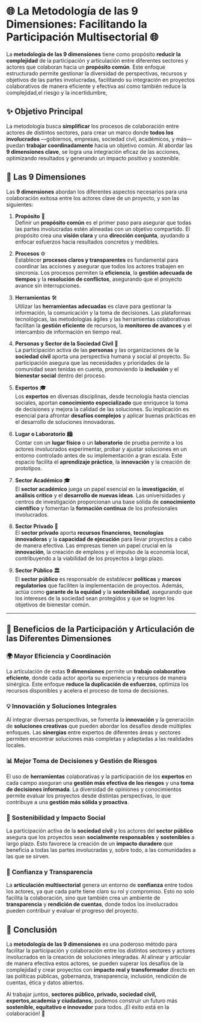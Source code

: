 # 🌐 **La Metodología de las 9 Dimensiones: Facilitando la Participación Multisectorial** 🌐

La **metodología de las 9 dimensiones** tiene como propósito **reducir la complejidad** de la participación y articulación entre diferentes sectores y actores que colaboran hacia un **propósito común**. Este enfoque estructurado permite gestionar la diversidad de perspectivas, recursos y objetivos de las partes involucradas, facilitando su integración en proyectos colaborativos de manera eficiente y efectiva así como también reduce la complejidad,el riesgo y la incertidumbre,

## ✨ **Objetivo Principal**  
La metodología busca **simplificar** los procesos de colaboración entre actores de distintos sectores, para crear un marco donde **todos los involucrados** —gobiernos, empresas, sociedad civil, académicos, y más— puedan **trabajar coordinadamente** hacia un objetivo común. Al abordar las **9 dimensiones clave**, se logra una integración eficaz de las acciones, optimizando resultados y generando un impacto positivo y sostenible.

## 🔄 **Las 9 Dimensiones**  
Las **9 dimensiones** abordan los diferentes aspectos necesarios para una colaboración exitosa entre los actores clave de un proyecto, y son las siguientes:

1. **Propósito** 🎯  
   Definir un **propósito común** es el primer paso para asegurar que todas las partes involucradas estén alineadas con un objetivo compartido. El propósito crea una **visión clara** y una **dirección conjunta**, ayudando a enfocar esfuerzos hacia resultados concretos y medibles.

2. **Procesos** ⚙️  
   Establecer **procesos claros y transparentes** es fundamental para coordinar las acciones y asegurar que todos los actores trabajen en sincronía. Los procesos permiten la **eficiencia**, la **gestión adecuada de tiempos** y la **resolución de conflictos**, asegurando que el proyecto avance sin interrupciones.

3. **Herramientas** 🛠️  
   Utilizar las **herramientas adecuadas** es clave para gestionar la información, la comunicación y la toma de decisiones. Las plataformas tecnológicas, las metodologías ágiles y las herramientas colaborativas facilitan la **gestión eficiente** de recursos, la **monitoreo de avances** y el intercambio de información en tiempo real.

4. **Personas y Sector de la Sociedad Civil** 🤝  
   La participación activa de las **personas** y las organizaciones de la **sociedad civil** aporta una perspectiva humana y social al proyecto. Su participación asegura que las necesidades y prioridades de la comunidad sean tenidas en cuenta, promoviendo la **inclusión** y el **bienestar social** dentro del proceso.

5. **Expertos** 🎓  
   Los **expertos** en diversas disciplinas, desde tecnología hasta ciencias sociales, aportan **conocimiento especializado** que enriquece la toma de decisiones y mejora la calidad de las soluciones. Su implicación es esencial para afrontar **desafíos complejos** y aplicar buenas prácticas en el desarrollo de soluciones innovadoras.

6. **Lugar o Laboratorio** 🏙️  
   Contar con un **lugar físico** o un **laboratorio** de prueba permite a los actores involucrados experimentar, probar y ajustar soluciones en un entorno controlado antes de su implementación a gran escala. Este espacio facilita el **aprendizaje práctico**, la **innovación** y la creación de prototipos.

7. **Sector Académico** 🎓  
   El **sector académico** juega un papel esencial en la **investigación**, el **análisis crítico** y el **desarrollo de nuevas ideas**. Las universidades y centros de investigación proporcionan una base sólida de **conocimiento científico** y fomentan la **formación continua** de los profesionales involucrados.

8. **Sector Privado** 💼  
   El **sector privado** aporta **recursos financieros**, **tecnologías innovadoras** y la **capacidad de ejecución** para llevar proyectos a cabo de manera efectiva. Las empresas tienen un papel crucial en la **innovación**, la creación de empleos y el impulso de la economía local, contribuyendo a la viabilidad de los proyectos a largo plazo.

9. **Sector Público** 🏛️  
   El **sector público** es responsable de establecer **políticas** y **marcos regulatorios** que faciliten la implementación de proyectos. Además, actúa como **garante de la equidad** y la **sostenibilidad**, asegurando que los intereses de la sociedad sean protegidos y que se logren los objetivos de bienestar común.

---

## 🤝 **Beneficios de la Participación y Articulación de las Diferentes Dimensiones**

### 🌍 **Mayor Eficiencia y Coordinación**  
La articulación de estas **9 dimensiones** permite un **trabajo colaborativo eficiente**, donde cada actor aporta su experiencia y recursos de manera sinérgica. Este enfoque **reduce la duplicación de esfuerzos**, optimiza los recursos disponibles y acelera el proceso de toma de decisiones.

### 💡 **Innovación y Soluciones Integrales**  
Al integrar diversas perspectivas, se fomenta la **innovación** y la generación de **soluciones creativas** que pueden abordar los desafíos desde múltiples enfoques. Las **sinergias** entre expertos de diferentes áreas y sectores permiten encontrar soluciones más completas y adaptadas a las realidades locales.

### 📊 **Mejor Toma de Decisiones y Gestión de Riesgos**  
El uso de **herramientas** colaborativas y la participación de los **expertos** en cada campo aseguran una **gestión más efectiva de los riesgos** y una **toma de decisiones informada**. La diversidad de opiniones y conocimientos permite evaluar los proyectos desde distintas perspectivas, lo que contribuye a una **gestión más sólida y proactiva**.

### 🌱 **Sostenibilidad y Impacto Social**  
La participación activa de la **sociedad civil** y los actores del **sector público** asegura que los proyectos sean **socialmente responsables** y **sostenibles** a largo plazo. Esto favorece la creación de un **impacto duradero** que beneficia a todas las partes involucradas y, sobre todo, a las comunidades a las que se sirven.

### 🌟 **Confianza y Transparencia**  
La **articulación multisectorial** genera un entorno de **confianza** entre todos los actores, ya que cada parte tiene claro su rol y compromiso. Esto no solo facilita la colaboración, sino que también crea un ambiente de **transparencia** y **rendición de cuentas**, donde todos los involucrados pueden contribuir y evaluar el progreso del proyecto.

## 🌟 **Conclusión**  
La **metodología de las 9 dimensiones** es una poderoso método para facilitar la participación y colaboración entre los distintos sectores y actores involucrados en la creación de soluciones integradas. Al alinear y articular de manera efectiva estos actores, se pueden superar los desafíos de la complejidad y crear proyectos con **impacto real y transformador** directo en las políticas públicas, gobernanza, transparencia, inclusión, rendición de cuentas, ética y datos abiertos.  

Al trabajar juntos, **sectores público, privado, sociedad civil, expertos,academia y ciudadanos**, podemos construir un futuro más **sostenible, equitativo e innovador** para todos. ¡El éxito está en la colaboración! 🚀
